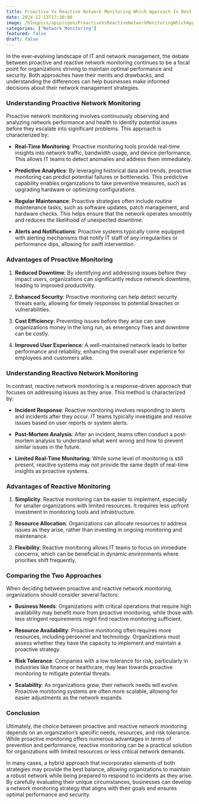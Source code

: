 ```yaml
---
title: Proactive Vs Reactive Network Monitoring Which Approach Is Best 
date: 2024-12-13T17:30:00
image: /blogpics/apipicgen/ProactiveVsReactiveNetworkMonitoringWhichApproachIsBest-WEYMC4B5XC.jpg
categories: ["Network Monitoring"]
featured: false
draft: false
---
```

In the ever-evolving landscape of IT and network management, the debate between proactive and reactive network monitoring continues to be a focal point for organizations striving to maintain optimal performance and security. Both approaches have their merits and drawbacks, and understanding the differences can help businesses make informed decisions about their network management strategies.

### Understanding Proactive Network Monitoring

Proactive network monitoring involves continuously observing and analyzing network performance and health to identify potential issues before they escalate into significant problems. This approach is characterized by:

- **Real-Time Monitoring**: Proactive monitoring tools provide real-time insights into network traffic, bandwidth usage, and device performance. This allows IT teams to detect anomalies and address them immediately.

- **Predictive Analytics**: By leveraging historical data and trends, proactive monitoring can predict potential failures or bottlenecks. This predictive capability enables organizations to take preventive measures, such as upgrading hardware or optimizing configurations.

- **Regular Maintenance**: Proactive strategies often include routine maintenance tasks, such as software updates, patch management, and hardware checks. This helps ensure that the network operates smoothly and reduces the likelihood of unexpected downtime.

- **Alerts and Notifications**: Proactive systems typically come equipped with alerting mechanisms that notify IT staff of any irregularities or performance dips, allowing for swift intervention.

### Advantages of Proactive Monitoring

1. **Reduced Downtime**: By identifying and addressing issues before they impact users, organizations can significantly reduce network downtime, leading to improved productivity.

2. **Enhanced Security**: Proactive monitoring can help detect security threats early, allowing for timely responses to potential breaches or vulnerabilities.

3. **Cost Efficiency**: Preventing issues before they arise can save organizations money in the long run, as emergency fixes and downtime can be costly.

4. **Improved User Experience**: A well-maintained network leads to better performance and reliability, enhancing the overall user experience for employees and customers alike.

### Understanding Reactive Network Monitoring

In contrast, reactive network monitoring is a response-driven approach that focuses on addressing issues as they arise. This method is characterized by:

- **Incident Response**: Reactive monitoring involves responding to alerts and incidents after they occur. IT teams typically investigate and resolve issues based on user reports or system alerts.

- **Post-Mortem Analysis**: After an incident, teams often conduct a post-mortem analysis to understand what went wrong and how to prevent similar issues in the future.

- **Limited Real-Time Monitoring**: While some level of monitoring is still present, reactive systems may not provide the same depth of real-time insights as proactive systems.

### Advantages of Reactive Monitoring

1. **Simplicity**: Reactive monitoring can be easier to implement, especially for smaller organizations with limited resources. It requires less upfront investment in monitoring tools and infrastructure.

2. **Resource Allocation**: Organizations can allocate resources to address issues as they arise, rather than investing in ongoing monitoring and maintenance.

3. **Flexibility**: Reactive monitoring allows IT teams to focus on immediate concerns, which can be beneficial in dynamic environments where priorities shift frequently.

### Comparing the Two Approaches

When deciding between proactive and reactive network monitoring, organizations should consider several factors:

- **Business Needs**: Organizations with critical operations that require high availability may benefit more from proactive monitoring, while those with less stringent requirements might find reactive monitoring sufficient.

- **Resource Availability**: Proactive monitoring often requires more resources, including personnel and technology. Organizations must assess whether they have the capacity to implement and maintain a proactive strategy.

- **Risk Tolerance**: Companies with a low tolerance for risk, particularly in industries like finance or healthcare, may lean towards proactive monitoring to mitigate potential threats.

- **Scalability**: As organizations grow, their network needs will evolve. Proactive monitoring systems are often more scalable, allowing for easier adjustments as the network expands.

### Conclusion

Ultimately, the choice between proactive and reactive network monitoring depends on an organization’s specific needs, resources, and risk tolerance. While proactive monitoring offers numerous advantages in terms of prevention and performance, reactive monitoring can be a practical solution for organizations with limited resources or less critical network demands. 

In many cases, a hybrid approach that incorporates elements of both strategies may provide the best balance, allowing organizations to maintain a robust network while being prepared to respond to incidents as they arise. By carefully evaluating their unique circumstances, businesses can develop a network monitoring strategy that aligns with their goals and ensures optimal performance and security.